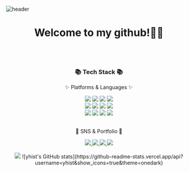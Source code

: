 ![header](https://capsule-render.vercel.app/api?type=waving&color=auto&height=250&section=header&text=Yhist%20Github&fontSize=80)

<div align=center>
<h1>Welcome to my github!👋🏻<h1>
</div>
<br>
<div align=center>
	<h3>📚 Tech Stack 📚</h3>
	<p>✨ Platforms & Languages ✨</p>
</div>
<div align="center">
	<img src="https://img.shields.io/badge/HTML5-E34F26?style=flat&logo=HTML5&logoColor=white" />
	<img src="https://img.shields.io/badge/CSS3-1572B6?style=flat&logo=CSS3&logoColor=white" />
	<img src="https://img.shields.io/badge/JavaScript-F7DF1E?style=flat&logo=JavaScript&logoColor=white" />
	<img src="https://img.shields.io/badge/jQuery-0769AD?style=flat&logo=jQuery&logoColor=white" />
	<br>
	<img src="https://img.shields.io/badge/Vue.js-4FC08D?style=flat&logo=Vue.js&logoColor=white" />
	<img src="https://img.shields.io/badge/Bootstrap-7952B3?style=flat&logo=Bootstrap&logoColor=white" />
	<img src="https://img.shields.io/badge/GitHub-181717?style=flat&logo=GitHub&logoColor=white" />
	<img src="https://img.shields.io/badge/Notion-000000?style=flat&logo=Notion&logoColor=white" />
	<br>
	<img src="https://img.shields.io/badge/Figma-F24E1E?style=flat&logo=Figma&logoColor=white" />
	<img src="https://img.shields.io/badge/MySQL-4479A1?style=flat&logo=MySQL&logoColor=white" />
	<img src="https://img.shields.io/badge/MariaDB-003545?style=flat&logo=MariaDB&logoColor=white" />
	<img src="https://img.shields.io/badge/Linux-FCC624?style=flat&logo=Linux&logoColor=white" />
</div>


<br>
<div align=center>
	<p>🎨 SNS & Portfolio 🎨</p>
</div>
<div align=center>
	<a href="https://yhist.github.io/">
		<img src="https://img.shields.io/badge/Portfolio-F06B66?style=flat&logo=Micro.blog&logoColor=white" />
	</a>
	<a href="mailto:yhyh0903@gmail.com">
	<img src="https://img.shields.io/badge/Mail-43B1B0?style=flat&logo=Gmail&logoColor=white" />
	</a>
	<a href="#">
	<img src="https://img.shields.io/badge/Notion-000000?style=flat&logo=Notion&logoColor=white" />
	</a>
	<a href="https://www.instagram.com/y__hi.st/">
	<img src="https://img.shields.io/badge/Instagram-E4405F?style=flat&logo=Instagram&logoColor=white" />
	</a>
	<br>
</div>

<div align=center>
	<br>
	<img src="https://github-readme-stats.vercel.app/api/top-langs/?username=yhist&layout=compact">
	![yhist's GitHub stats](https://github-readme-stats.vercel.app/api?username=yhist&show_icons=true&theme=onedark)

</div>


<!---
yhist/yhist is a ✨ special ✨ repository because its `README.md` (this file) appears on your GitHub profile.
You can click the Preview link to take a look at your changes.
--->

